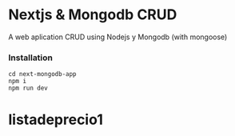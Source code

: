 # Nextjs & Mongodb CRUD

A web aplication CRUD using Nodejs y Mongodb (with mongoose)

### Installation

```
cd next-mongodb-app
npm i
npm run dev
```
# listadeprecio1
